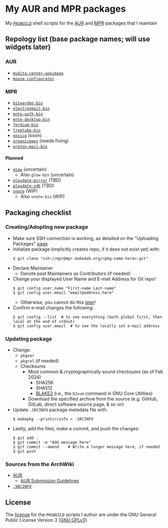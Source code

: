 # My AUR and MPR packages
My [`PKGBUILD`](https://wiki.archlinux.org/title/PKGBUILD) shell scripts for
the [AUR](https://en.wikipedia.org/wiki/Arch_Linux#Arch_User_Repository_(AUR))
and [MPR](https://mpr.makedeb.org/) packages that I maintain

## Repology list (base package names; will use widgets later)
### AUR
* [`mudita-center-appimage`](https://repology.org/project/mudita-center/versions)
* [`mouse-configurator`](https://repology.org/project/mouse-configurator/versions)
### MPR
* [`bitwarden-bin`](https://repology.org/project/bitwarden/versions)
* [`electronmail-bin`](https://repology.org/project/electronmail/versions)
* [`ente-auth-bin`](https://repology.org/project/ente-auth/versions)
* [`ente-desktop-bin`](https://repology.org/project/ente-desktop/versions)
* [`ferdium-bin`](https://repology.org/project/ferdium/versions)
* [`freetube-bin`](https://repology.org/project/freetube/versions)
* [`gossip`](https://repology.org/project/gossip-nostr/versions) (soon)
* [`organicmaps`](https://repology.org/project/organicmaps/versions) (needs fixing)
* [`proton-mail-bin`](https://repology.org/project/proton-mail/versions)
#### Planned
* [`glow`](https://repology.org/project/glow/versions) (uncertain)
    * Also `glow-bin` (uncertain)
* [`playdate-mirror`](https://repology.org/project/playdate-mirror/versions) (TBD)
* [`playdate-sdk`](https://repology.org/project/playdate-sdk/versions) (TBD)
* [`vnote`](https://repology.org/project/vnote/versions) (WIP)
    * Also `vnote-bin` (WIP)

## Packaging checklist
### Creating/Adopting new package
* Make sure SSH connection is working, as detailed on the "Uploading Packages" [page](https://docs.makedeb.org/using-the-mpr/uploading-packages/)
* Initialize package (implicitly creates repo, if it does not exist yet) with:
  ```
  $ git clone "ssh://mpr@mpr.makedeb.org/<pkg-name-here>.git"
  ```
* Declare Maintainer
    * Denote past Maintainers as Contributors (if needed)
* Change your displayed User Name and E-mail Address for Git repo!
  ```
  $ git config user.name "First-name Last-name"
  $ git config user.email "email@address.here"
  ```
    * Otherwise, you cannot do this [later](https://wiki.archlinux.org/title/AUR_submission_guidelines#Publishing_new_package_content)!
* Confirm e-mail changes the following:
  ```
  $ git config --list  # to see everything (both global first, then local at the end of stdout)
  $ git config user.email  # to see the locally set e-mail address
  ```

### Updating package
* Change:
    * `pkgver`
    * `pkgrel` (if needed)
    * Checksums
        * Most common & cryptographically sound checksums (as of Feb 2024)
            * SHA256
            * SHA512
            * [BLAKE2](https://en.wikipedia.org/wiki/BLAKE_(hash_function)#Users_of_BLAKE2) (i.e., the `b2sum` command in GNU Core Utilities)
        * Download the specified archive from the source (e.g. GitHub, GitLab, direct software source page, & so on)
* Update `.SRCINFO` package metadata file with:
  ```
  $ makepkg --printsrcinfo > .SRCINFO
  ```
* Lastly, add the files, make a commit, and push the changes:
  ```
  $ git add .
  $ git commit -m "Add message here"
  $ git commit --amend    # Write a longer message here, if needed
  $ git push
  ```
### Sources from the ArchWiki
* [AUR](https://wiki.archlinux.org/title/Arch_User_Repository)
    * [AUR Submission Guidelines](https://wiki.archlinux.org/title/AUR_submission_guidelines)
* [`.SRCINFO`](https://wiki.archlinux.org/title/.SRCINFO)

## License
The [license](LICENSE) for the `PKGBUILD` scripts I author are under the GNU
General Public License Version 3
([GNU GPLv3](https://en.wikipedia.org/wiki/GNU_General_Public_License#Version_3)).
